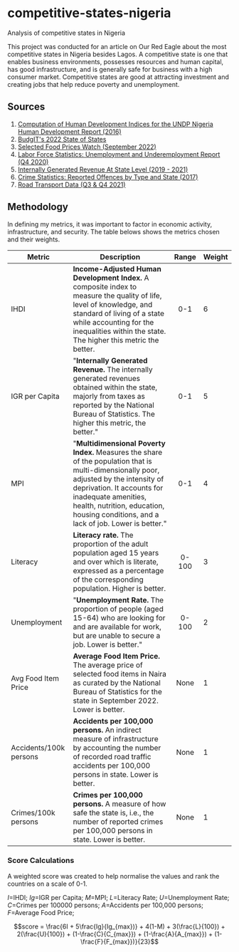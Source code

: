 # competitive-states-nigeria

 Analysis of competitive states in Nigeria

This project was conducted for an article on Our Red Eagle about the most competitive states in Nigeria besides Lagos. A competitive state is one that enables business environments, possesses resources and human capital, has good infrastructure, and is generally safe for business with a high consumer market. Competitive states are good at attracting investment and creating jobs that help reduce poverty and unemployment.

## Sources

1. [Computation of Human Development Indices for the UNDP Nigeria Human Development Report (2016)](/https://nigerianstat.gov.ng/elibrary/read/830/)
2. [BudgIT's 2022 State of States](/https://yourbudgit.com/wp-content/uploads/2022/10/2022-State-of-States-Report.pdf/)
3. [Selected Food Prices Watch (September 2022)](/https://nigerianstat.gov.ng/elibrary/read/1241247/)
4. [Labor Force Statistics: Unemployment and Underemployment Report (Q4 2020)](/https://nigerianstat.gov.ng/elibrary/read/1238/)
5. [Internally Generated Revenue At State Level (2019 - 2021)](/https://nigerianstat.gov.ng/elibrary/read/1241239/)
6. [Crime Statistics: Reported Offences by Type and State (2017)](/https://nigerianstat.gov.ng/elibrary/read/786/)
7. [Road Transport Data (Q3 & Q4 2021)](/https://nigerianstat.gov.ng/elibrary/read/1241145/)

## Methodology

In defining my metrics, it was important to factor in economic activity, infrastructure, and security. The table belows shows the metrics chosen and their weights. 

|Metric|Description|Range|Weight|
|-------------------|-------------------|:----------------:|----------------|
|IHDI|**Income-Adjusted Human Development Index.** A composite index to measure the quality of life, level of knowledge, and standard of living of a state while accounting for the inequalities within the state. The higher this metric the better.|0-1|6|
|IGR per Capita | "**Internally Generated Revenue.** The internally generated revenues obtained within the state, majorly from taxes as reported by the National Bureau of Statistics. The higher this metric, the better."|0-1|5|
|MPI|"**Multidimensional Poverty Index.** Measures the share of the population that is multi-dimensionally poor, adjusted by the intensity of deprivation. It accounts for inadequate amenities, health, nutrition, education, housing conditions, and a lack of job. Lower is better."|0-1|4|
|Literacy|**Literacy rate.** The proportion of the adult population aged 15 years and over which is literate, expressed as a percentage of the corresponding population. Higher is better.|0-100|3|
|Unemployment|"**Unemployment Rate.** The proportion of people (aged 15-64) who are looking for and are available for work, but are unable to secure a job. Lower is better."|0-100|2|
|Avg Food Item Price|**Average Food Item Price.** The average price of selected food items in Naira as curated by the National Bureau of Statistics for the state in September 2022. Lower is better.|None|1|
|Accidents/100k persons|**Accidents per 100,000 persons.** An indirect measure of infrastructure by accounting the number of recorded road traffic accidents per 100,000 persons in state. Lower is better.|None|1|
|Crimes/100k persons|**Crimes per 100,000 persons.** A measure of how safe the state is, i.e., the number of reported crimes per 100,000 persons in state. Lower is better.|None|1|

### Score Calculations

A weighted score was created to help normalise the values and rank the countries on a scale of 0-1. 

$I$=IHDI;
$Ig$=IGR per Capita;
$M$=MPI;
$L$=Literacy Rate;
$U$=Unemployment Rate;
$C$=Crimes per 100000 persons;
$A$=Accidents per 100,000 persons;
$F$=Average Food Price;
```math
score = \frac{6I + 5\frac{Ig}{Ig_{max})} + 4(1-M) + 3(\frac{L}{100}) + 2(\frac{U}{100}) + (1-\frac{C}{C_{max}}) + (1-\frac{A}{A_{max}}) + (1-\frac{F}{F_{max}})}{23}
```
